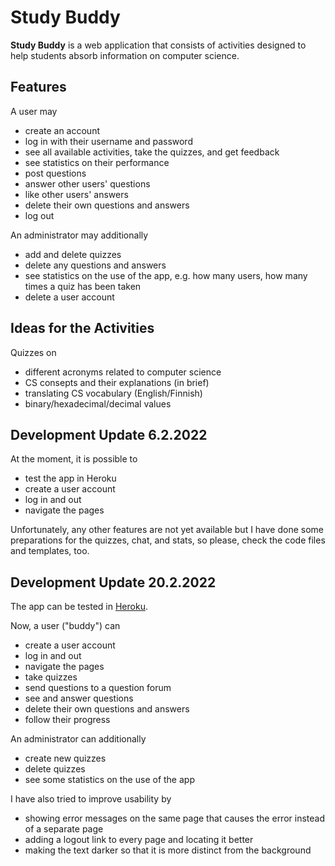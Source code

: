 # Study Buddy

**Study Buddy** is a web application that consists of activities designed to help students absorb information on computer science.

## Features

A user may
* create an account
* log in with their username and password
* see all available activities, take the quizzes, and get feedback
* see statistics on their performance
* post questions
* answer other users' questions
* like other users' answers
* delete their own questions and answers
* log out

An administrator may additionally
* add and delete quizzes
* delete any questions and answers
* see statistics on the use of the app, e.g. how many users, how many times a quiz has been taken
* delete a user account


## Ideas for the Activities
Quizzes on
* different acronyms related to computer science
* CS consepts and their explanations (in brief)
* translating CS vocabulary (English/Finnish)
* binary/hexadecimal/decimal values


## Development Update 6.2.2022
At the moment, it is possible to
* test the app in Heroku
* create a user account
* log in and out
* navigate the pages

Unfortunately, any other features are not yet available but I have done some preparations for the quizzes, chat, and stats, so please, check the code files and templates, too.

## Development Update 20.2.2022
The app can be tested in [Heroku](https://tsoha-study-buddy.herokuapp.com/).

Now, a user ("buddy") can
* create a user account
* log in and out
* navigate the pages
* take quizzes
* send questions to a question forum
* see and answer questions
* delete their own questions and answers
* follow their progress

An administrator can additionally
* create new quizzes
* delete quizzes
* see some statistics on the use of the app

I have also tried to improve usability by
* showing error messages on the same page that causes the error instead of a separate page
* adding a logout link to every page and locating it better
* making the text darker so that it is more distinct from the background

